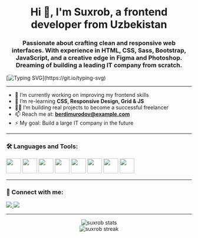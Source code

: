 <h1 align="center">Hi 👋, I'm Suxrob, a frontend developer from Uzbekistan</h1>
<h3 align="center">Passionate about crafting clean and responsive web interfaces. With experience in HTML, CSS, Sass, Bootstrap, JavaScript, and a creative edge in Figma and Photoshop. Dreaming of building a leading IT company from scratch.</h3>

[![Typing SVG](https://readme-typing-svg.herokuapp.com?font=Fira+Code&size=20&pause=1000&center=true&vCenter=true&width=435&lines=Frontend+developer+since+2021;Let's+build+something+great!)](https://git.io/typing-svg)

---

- 🔭 I’m currently working on improving my frontend skills  
- 🌱 I’m re-learning **CSS, Responsive Design, Grid & JS**  
- 👨‍💻 I’m building real projects to become a successful freelancer  
- 📫 Reach me at: **berdimurodov@example.com**  
- ⚡ My goal: Build a large IT company in the future  

---

### 🛠️ Languages and Tools:
<p align="left">
  <img src="https://cdn.jsdelivr.net/gh/devicons/devicon/icons/html5/html5-original.svg" width="40" />
  <img src="https://cdn.jsdelivr.net/gh/devicons/devicon/icons/css3/css3-original.svg" width="40" />
  <img src="https://cdn.jsdelivr.net/gh/devicons/devicon/icons/sass/sass-original.svg" width="40" />
  <img src="https://cdn.jsdelivr.net/gh/devicons/devicon/icons/bootstrap/bootstrap-original.svg" width="40" />
  <img src="https://cdn.jsdelivr.net/gh/devicons/devicon/icons/javascript/javascript-original.svg" width="40" />
  <img src="https://cdn.jsdelivr.net/gh/devicons/devicon/icons/python/python-original.svg" width="40" />
  <img src="https://cdn.jsdelivr.net/gh/devicons/devicon/icons/figma/figma-original.svg" width="40" />
  <img src="https://cdn.jsdelivr.net/gh/devicons/devicon/icons/photoshop/photoshop-line.svg" width="40" />
</p>

---

### 📱 Connect with me:
<p align="left">
  <a href="https://t.me/rustamovich_sb" target="_blank">
    <img src="https://img.shields.io/badge/Telegram-2CA5E0?style=for-the-badge&logo=telegram&logoColor=white" />
  </a>
  <a href="https://instagram.com/rustamovich__06" target="_blank">
    <img src="https://img.shields.io/badge/Instagram-E4405F?style=for-the-badge&logo=instagram&logoColor=white" />
  </a>
</p>

---

<p align="center">
  <img src="https://github-readme-stats.vercel.app/api?username=berdimurodov-suxrob&show_icons=true&locale=en" alt="suxrob stats" />
  <br />
  <img src="https://github-readme-streak-stats.herokuapp.com/?user=berdimurodov-suxrob&" alt="suxrob streak" />
</p>
